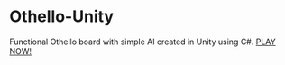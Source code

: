 # Othello-Unity
Functional Othello board with simple AI created in Unity using C#. 
[PLAY NOW!](https://github.com/hecris/Othello-Unity/blob/master/Othello%20AI/Builds/WebGL/index.html)
